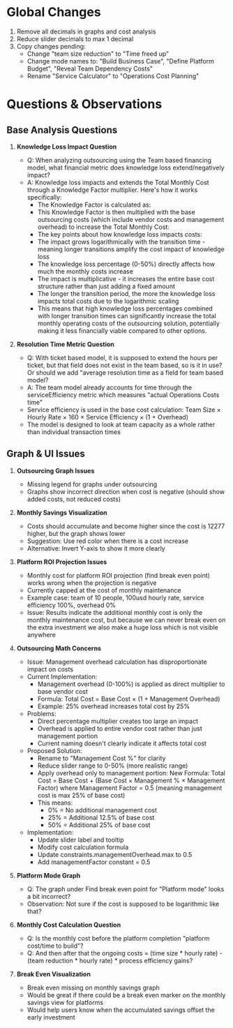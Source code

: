 # Global Changes
1. Remove all decimals in graphs and cost analysis
2. Reduce slider decimals to max 1 decimal
3. Copy changes pending:
   - Change "team size reduction" to "Time freed up"
   - Change mode names to: "Build Business Case", "Define Platform Budget", "Reveal Team Dependency Costs"
   - Rename "Service Calculator" to "Operations Cost Planning"

# Questions & Observations

## Base Analysis Questions
1. **Knowledge Loss Impact Question**
   - Q: When analyzing outsourcing using the Team based financing model, what financial metric does knowledge loss extend/negatively impact?
   - A: Knowledge loss impacts and extends the Total Monthly Cost through a Knowledge Factor multiplier. Here's how it works specifically:
     - The Knowledge Factor is calculated as:
     - This Knowledge Factor is then multiplied with the base outsourcing costs (which include vendor costs and management overhead) to increase the Total Monthly Cost:
     - The key points about how knowledge loss impacts costs:
     - The impact grows logarithmically with the transition time - meaning longer transitions amplify the cost impact of knowledge loss
     - The knowledge loss percentage (0-50%) directly affects how much the monthly costs increase
     - The impact is multiplicative - it increases the entire base cost structure rather than just adding a fixed amount
     - The longer the transition period, the more the knowledge loss impacts total costs due to the logarithmic scaling
     - This means that high knowledge loss percentages combined with longer transition times can significantly increase the total monthly operating costs of the outsourcing solution, potentially making it less financially viable compared to other options.

2. **Resolution Time Metric Question**
   - Q: With ticket based model, it is supposed to extend the hours per ticket, but that field does not exist in the team based, so is it in use? Or should we add "average resolution time as a field for team based model?
   - A: The team model already accounts for time through the serviceEfficiency metric which measures "actual Operations Costs time"
   - Service efficiency is used in the base cost calculation: Team Size × Hourly Rate × 160 × Service Efficiency × (1 + Overhead)
   - The model is designed to look at team capacity as a whole rather than individual transaction times

## Graph & UI Issues
1. **Outsourcing Graph Issues**
   - Missing legend for graphs under outsourcing
   - Graphs show incorrect direction when cost is negative (should show added costs, not reduced costs)

2. **Monthly Savings Visualization**
   - Costs should accumulate and become higher since the cost is 12277 higher, but the graph shows lower
   - Suggestion: Use red color when there is a cost increase
   - Alternative: Invert Y-axis to show it more clearly

3. **Platform ROI Projection Issues**
   - Monthly cost for platform ROI projection (find break even point) works wrong when the projection is negative
   - Currently capped at the cost of monthly maintenance
   - Example case: team of 10 people, 100usd hourly rate, service efficiency 100%, overhead 0%
   - Issue: Results indicate the additional monthly cost is only the monthly maintenance cost, but because we can never break even on the extra investment we also make a huge loss which is not visible anywhere

4. **Outsourcing Math Concerns**
   - Issue: Management overhead calculation has disproportionate impact on costs
   - Current Implementation:
     - Management overhead (0-100%) is applied as direct multiplier to base vendor cost
     - Formula: Total Cost = Base Cost × (1 + Management Overhead)
     - Example: 25% overhead increases total cost by 25%
   - Problems:
     - Direct percentage multiplier creates too large an impact
     - Overhead is applied to entire vendor cost rather than just management portion
     - Current naming doesn't clearly indicate it affects total cost
   - Proposed Solution:
     - Rename to "Management Cost %" for clarity
     - Reduce slider range to 0-50% (more realistic range)
     - Apply overhead only to management portion:
       New Formula: Total Cost = Base Cost + (Base Cost × Management % × Management Factor)
       where Management Factor = 0.5 (meaning management cost is max 25% of base cost)
     - This means:
       - 0% = No additional management cost
       - 25% = Additional 12.5% of base cost
       - 50% = Additional 25% of base cost
   - Implementation:
     - Update slider label and tooltip
     - Modify cost calculation formula
     - Update constraints.managementOverhead.max to 0.5
     - Add managementFactor constant = 0.5

5. **Platform Mode Graph**
   - Q: The graph under Find break even point for "Platform mode" looks a bit incorrect?
   - Observation: Not sure if the cost is supposed to be logarithmic like that?

6. **Monthly Cost Calculation Question**
   - Q: Is the monthly cost before the platform completion "platform cost/time to build"?
   - Q: And then after that the ongoing costs = (time size * hourly rate) - (team reduction * hourly rate) * process efficiency gains?

7. **Break Even Visualization**
   - Break even missing on monthly savings graph
   - Would be great if there could be a break even marker on the monthly savings view for platforms
   - Would help users know when the accumulated savings offset the early investment
